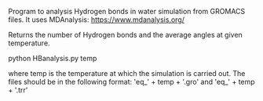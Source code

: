 Program to analysis Hydrogen bonds in water simulation from GROMACS files.
It uses MDAnalysis: https://www.mdanalysis.org/

Returns the number of Hydrogen bonds and the average angles at given temperature.

python HBanalysis.py temp

where temp is the temperature at which the simulation is carried out.
The files should be in the following format: 'eq_' + temp + '.gro' and 'eq_' + temp + '.trr'